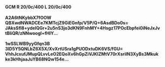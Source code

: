 #### GCM R 20/0c/400 L 20/0c/400
**A2A6tNKybbX7fOOW**<br/>**QBXwdNWADCEe7KMTcjZ9GiEGnfp/V5P/Q+6AsdBDo0s=**<br/>**JAksSfl8+ydeIQGr+2u5nS3jo3dKN9FnhMY+4Hsgz17POcEbpfei0iNeJxJvtBIiQR/zNNwoogl+fHlY...**<br/><br/>
**1wSSLWB9yyGfqn3B**<br/>**3lD5Y5QNLbZ6X5X/XvXrtUSra1gPUODxtuDK6VS/fGU=**<br/>**VhhJcxufJMupQLvvLeO2EQoXv6hGpZiVJKIZMtV70rXsrilN3XyBs3Mkukke3kHhjaaJuYB68NQw154e...**